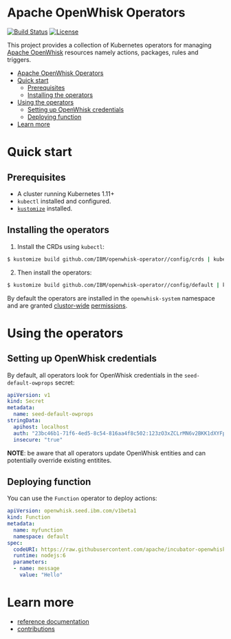 # Apache OpenWhisk Operators

[![Build Status](https://travis-ci.com/IBM/openwhisk-operator.svg?branch=master)](https://travis-ci.com/IBM/openwhisk-operator)
[![License](https://img.shields.io/badge/license-Apache--2.0-blue.svg)](http://www.apache.org/licenses/LICENSE-2.0)

This project provides a collection of Kubernetes operators for managing [Apache OpenWhisk](https://openwhisk.apache.org/) resources namely actions, packages, rules and triggers.


<!-- TOC -->

- [Apache OpenWhisk Operators](#apache-openwhisk-operators)
- [Quick start](#quick-start)
    - [Prerequisites](#prerequisites)
    - [Installing the operators](#installing-the-operators)
- [Using the operators](#using-the-operators)
    - [Setting up OpenWhisk credentials](#setting-up-openwhisk-credentials)
    - [Deploying function](#deploying-function)
- [Learn more](#learn-more)

<!-- /TOC -->

# Quick start

## Prerequisites

- A cluster running Kubernetes 1.11+ 
- `kubectl` installed and configured.
- [`kustomize`](https://github.com/kubernetes-sigs/kustomize) installed.

## Installing the operators

1. Install the CRDs using `kubectl`:

```sh
$ kustomize build github.com/IBM/openwhisk-operator//config/crds | kubectl apply -f -
```

2. Then install the operators:

```sh
$ kustomize build github.com/IBM/openwhisk-operator//config/default | kubectl apply -f -
```

By default the operators are installed in the `openwhisk-system` namespace and are granted [clustor-wide](./config/rbac/rbac_role_binding.yaml) [permissions](./config/rbac/rbac_role.yaml).

# Using the operators

## Setting up OpenWhisk credentials

By default, all operators look for OpenWhisk credentials in the `seed-default-owprops` secret:

[//]: #embed-code(samples/credentials-guest.yaml)
```yaml
apiVersion: v1
kind: Secret
metadata: 
  name: seed-default-owprops
stringData:
  apihost: localhost
  auth: "23bc46b1-71f6-4ed5-8c54-816aa4f8c502:123zO3xZCLrMN6v2BKK1dXYFpXlPkccOFqm12CdAsMgRU4VrNZ9lyGVCGuMDGIwP"
  insecure: "true"
```

**NOTE**: be aware that all operators update OpenWhisk entities and can potentially override existing entitites.

## Deploying function 

You can use the `Function` operator to deploy actions:

[//]: #embed-code(samples/function.yaml)
```yaml
apiVersion: openwhisk.seed.ibm.com/v1beta1
kind: Function
metadata:
  name: myfunction
  namespace: default
spec:
  codeURI: https://raw.githubusercontent.com/apache/incubator-openwhisk-catalog/master/packages/utils/echo.js
  runtime: nodejs:6
  parameters:
  - name: message
    value: "Hello"
```

# Learn more

- [reference documentation](https://ibm.github.io/openwhisk-operator/)
- [contributions](./CONTRIBUTING.md)
